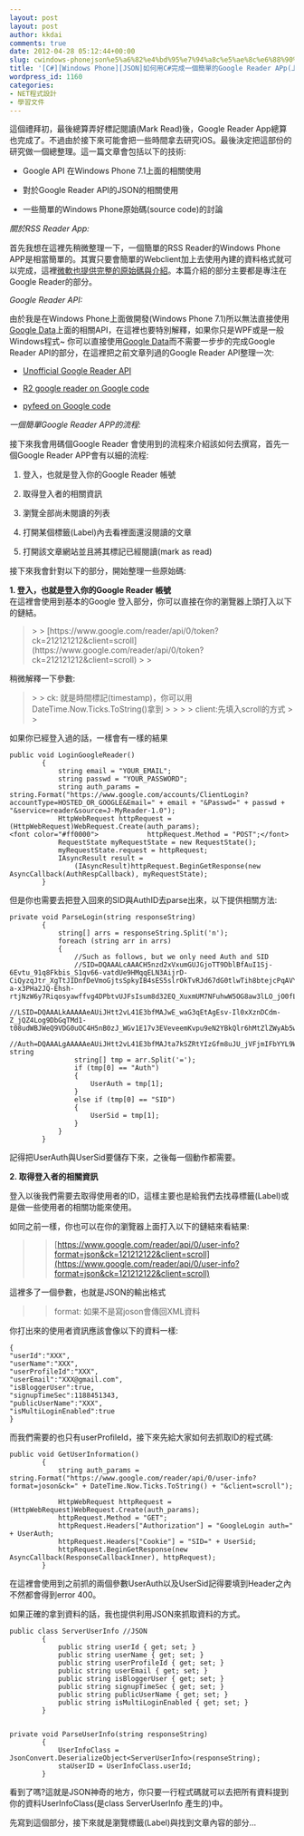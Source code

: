 ```yaml
---
layout: post
layout: post
author: kkdai
comments: true
date: 2012-04-28 05:12:44+00:00
slug: cwindows-phonejson%e5%a6%82%e4%bd%95%e7%94%a8c%e5%ae%8c%e6%88%90%e4%b8%80%e5%80%8b%e7%b0%a1%e5%96%ae%e7%9a%84google-reader-app%e4%b8%8a
title: '[C#][Windows Phone][JSON]如何用C#完成一個簡單的Google Reader APp(上)'
wordpress_id: 1160
categories:
- NET程式設計
- 學習文件
---
```


這個禮拜初，最後總算弄好標記閱讀(Mark Read)後，Google Reader App總算也完成了。不過由於接下來可能會把一些時間拿去研究iOS。最後決定把這部份的研究做一個總整理。這一篇文章會包括以下的技術:

 

  
  * Google API 在Windows Phone 7.1上面的相關使用 
   
  * 對於Google Reader API的JSON的相關使用 
   
  * 一些簡單的Windows Phone原始碼(source code)的討論 
 

_關於RSS Reader App:_

 

首先我想在這裡先稍微整理一下，一個簡單的RSS Reader的Windows Phone APP是相當簡單的。其實只要會簡單的Webclient加上去使用內建的資料格式就可以完成，這裡[微軟也提供完整的原始碼與介紹](http://msdn.microsoft.com/en-us/library/hh487167(v=vs.92).aspx)。本篇介紹的部分主要都是專注在Google Reader的部分。 

 

_Google Reader API:_

 

由於我是在Windows Phone上面做開發(Windows Phone 7.1)所以無法直接使用[Google Data](https://developers.google.com/gdata/?hl=zh-TW)上面的相關API，在這裡也要特別解釋，如果你只是WPF或是一般Windows程式~ 你可以直接使用[Google Data](https://developers.google.com/gdata/?hl=zh-TW)而不需要一步步的完成Google Reader API的部分，在這裡把之前文章列過的Google Reader API整理一次:

 

  
  * [Unofficial Google Reader API](http://undoc.in/googlereader.html)
   
  * [R2 google reader on Google code](http://code.google.com/p/r2-release/wiki/GoogleReaderApi)
   
  * [pyfeed on Google code](http://code.google.com/p/pyrfeed/wiki/GoogleReaderAPI)
 

_一個簡單Google Reader APP的流程:_

 

接下來我會用碼個Google Reader 會使用到的流程來介紹該如何去撰寫，首先一個Google Reader APP會有以細的流程:

 

  
  1. 登入，也就是登入你的Google Reader 帳號 
   
  2. 取得登入者的相關資訊 
   
  3. 瀏覽全部尚未閱讀的列表 
   
  4. 打開某個標籤(Label)內去看裡面還沒閱讀的文章 
   
  5. 打開該文章網站並且將其標記已經閱讀(mark as read) 
 

接下來我會針對以下的部分，開始整理一些原始碼:

 

**1. 登入，也就是登入你的Google Reader 帳號**       
在這裡會使用到基本的Google 登入部分，你可以直接在你的瀏覽器上頭打入以下的鏈結。

 

<blockquote>  
> 
> [https://www.google.com/reader/api/0/token?ck=212121212&client=scroll](https://www.google.com/reader/api/0/token?ck=212121212&client=scroll)
> 
> </blockquote>

 

稍微解釋一下參數:

 

<blockquote>  
> 
> ck: 就是時間標記(timestamp)，你可以用DateTime.Now.Ticks.ToString()拿到
> 
>    
> 
> client:先填入scroll的方式
> 
> </blockquote>

 

如果你已經登入過的話，一樣會有一樣的結果      


 
    
    public void LoginGoogleReader()
            {
                string email = "YOUR_EMAIL";
                string passwd = "YOUR_PASSWORD";
                string auth_params = string.Format("https://www.google.com/accounts/ClientLogin?accountType=HOSTED_OR_GOOGLE&Email=" + email + "&Passwd=" + passwd + "&service=reader&source=J-MyReader-1.0");
                HttpWebRequest httpRequest = (HttpWebRequest)WebRequest.Create(auth_params);
    <font color="#ff0000">            httpRequest.Method = "POST";</font>
                RequestState myRequestState = new RequestState();
                myRequestState.request = httpRequest;
                IAsyncResult result =
                    (IAsyncResult)httpRequest.BeginGetResponse(new AsyncCallback(AuthRespCallback), myRequestState);
            }






    
但是你也需要去把登入回來的SID與AuthID去parse出來，以下提供相關方法:

    





    
    private void ParseLogin(string responseString)
            {
                string[] arrs = responseString.Split('n');
                foreach (string arr in arrs)
                {
                    //Such as follows, but we only need Auth and SID
                    //SID=DQAAALcAAACH5nzd2xVxumGUJGjoTT9DblBfAuI1Sj-6Evtu_91q8Fkbis_S1qv66-vatdUe9HMqqELN3AijrD-CiQyzqJtr_XgTtJIDnfDeVmoGjtsSpkyIB4sES5slrOkTvRJd67dG0tlwTih8btejcPqAVYCJMD6f-a-x3PHa2JQ-Ehsh-rtjNzW6y7Riqosyawffvg4DPbtvUJFsIsum8d32EQ_XuxmUM7NFuhwW5OG8aw3lLO_jO0fLaznl7n5DfCC61KSAn
                    //LSID=DQAAALkAAAAAeAUiJHtt2vL41E3bfMAJwE_waG3qEtAgEsv-Il0xXznDCdm-Z_jQZ4Log9DbGqTMd1-t08udWBJWeQ9VDG0uOC4H5nB0zJ_WGv1E17v3EVeveemKvpu9eN2YBkQlr6hMtZlZWyAb5w0uwAx6kPdXnnuuYC4o0RHv2em0CrOAFzpNYZvLOhuB_veFZ9bsnPy6GP0_HHQGe2o3dJsoJK_DKyq85QteslDzcQySldfwNGUy46Q4HLKhZZPDrjnO_eUn
                    //Auth=DQAAALgAAAAAeAUiJHtt2vL41E3bfMAJta7kSZRtYIzGfm8uJU_jVFjmIFbYYL9WaLS7Xj3xqdwLOrzrBipqL8ItZks4Hf71NY2yTyZnAIG5ysrlA9kCcoZGDDqo3ib9avvgC4pPwXB2uQ3rBYt0gqYs28DkEX6fDD4S3j_NwBESynhOUhcTKqhN3pYX1VfH6uU4285yV7O3w7NKfF8kkTOEFl5toztOwnA4JWnbC5Rjb_gMXKmKnzayTMevgO_XfGWqqNa8x5Mn"	string
                    string[] tmp = arr.Split('=');
                    if (tmp[0] == "Auth")
                    {
                        UserAuth = tmp[1];
                    }
                    else if (tmp[0] == "SID")
                    {
                        UserSid = tmp[1];
                    }
                }
            }





記得把UserAuth與UserSid要儲存下來，之後每一個動作都需要。









**2. 取得登入者的相關資訊**





登入以後我們需要去取得使用者的ID，這樣主要也是給我們去找尋標籤(Label)或是做一些使用者的相關功能來使用。





如同之前一樣，你也可以在你的瀏覽器上面打入以下的鏈結來看結果:





<blockquote>
  
> 
> [https://www.google.com/reader/api/0/user-info?format=json&ck=121212122&client=scroll](https://www.google.com/reader/api/0/user-info?format=json&ck=121212122&client=scroll)
> 
> 
</blockquote>





這裡多了一個參數，也就是JSON的輸出格式





<blockquote>
  
> 
> format: 如果不是寫joson會傳回XML資料
> 
> 
</blockquote>





你打出來的使用者資訊應該會像以下的資料一樣:




    
    {
    "userId":"XXX",
    "userName":"XXX",
    "userProfileId":"XXX",
    "userEmail":"XXX@gmail.com",
    "isBloggerUser":true,
    "signupTimeSec":1188451343,
    "publicUserName":"XXX",
    "isMultiLoginEnabled":true
    }









而我們需要的也只有userProfileId，接下來先給大家如何去抓取ID的程式碼:




    
    public void GetUserInformation()
            {
                string auth_params = string.Format("https://www.google.com/reader/api/0/user-info?format=joson&ck=" + DateTime.Now.Ticks.ToString() + "&client=scroll");
    
                HttpWebRequest httpRequest = (HttpWebRequest)WebRequest.Create(auth_params);
                httpRequest.Method = "GET";
                httpRequest.Headers["Authorization"] = "GoogleLogin auth=" + UserAuth;
                httpRequest.Headers["Cookie"] = "SID=" + UserSid;
                httpRequest.BeginGetResponse(new AsyncCallback(ResponseCallbackInner), httpRequest);
            }









在這裡會使用到之前抓的兩個參數UserAuth以及UserSid記得要填到Header之內不然都會得到error 400。





如果正確的拿到資料的話，我也提供利用JSON來抓取資料的方式。




    
    public class ServerUserInfo //JSON
            {
                public string userId { get; set; }
                public string userName { get; set; }
                public string userProfileId { get; set; }
                public string userEmail { get; set; }
                public string isBloggerUser { get; set; }
                public string signupTimeSec { get; set; }
                public string publicUserName { get; set; }
                public string isMultiLoginEnabled { get; set; }
            }
    
    
    private void ParseUserInfo(string responseString)
            {
                UserInfoClass = JsonConvert.DeserializeObject<ServerUserInfo>(responseString);
                staUserID = UserInfoClass.userId;
            }









看到了嗎?這就是JSON神奇的地方，你只要一行程式碼就可以去把所有資料提到你的資料UserInfoClass(是class ServerUserInfo 產生的)中。





先寫到這個部分，接下來就是瀏覽標籤(Label)與找到文章內容的部分…
